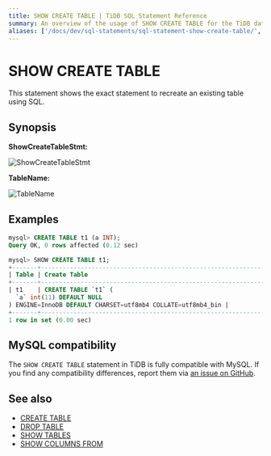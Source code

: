 ```yaml
---
title: SHOW CREATE TABLE | TiDB SQL Statement Reference
summary: An overview of the usage of SHOW CREATE TABLE for the TiDB database.
aliases: ['/docs/dev/sql-statements/sql-statement-show-create-table/','/docs/dev/reference/sql/statements/show-create-table/']
---
```


# SHOW CREATE TABLE

This statement shows the exact statement to recreate an existing table using SQL.

## Synopsis

**ShowCreateTableStmt:**

![ShowCreateTableStmt](https://download.pingcap.com/images/docs/sqlgram/ShowCreateTableStmt.png)

**TableName:**

![TableName](https://download.pingcap.com/images/docs/sqlgram/TableName.png)

## Examples

```sql
mysql> CREATE TABLE t1 (a INT);
Query OK, 0 rows affected (0.12 sec)

mysql> SHOW CREATE TABLE t1;
+-------+------------------------------------------------------------------------------------------------------------+
| Table | Create Table                                                                                               |
+-------+------------------------------------------------------------------------------------------------------------+
| t1    | CREATE TABLE `t1` (
  `a` int(11) DEFAULT NULL
) ENGINE=InnoDB DEFAULT CHARSET=utf8mb4 COLLATE=utf8mb4_bin |
+-------+------------------------------------------------------------------------------------------------------------+
1 row in set (0.00 sec)
```

## MySQL compatibility

The `SHOW CREATE TABLE` statement in TiDB is fully compatible with MySQL. If you find any compatibility differences, report them via [an issue on GitHub](https://github.com/pingcap/tidb/issues/new/choose).

## See also

* [CREATE TABLE](/sql-statements/sql-statement-create-table.md)
* [DROP TABLE](/sql-statements/sql-statement-drop-table.md)
* [SHOW TABLES](/sql-statements/sql-statement-show-tables.md)
* [SHOW COLUMNS FROM](/sql-statements/sql-statement-show-columns-from.md)
